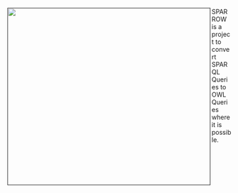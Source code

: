 <a href=""><img src="https://s15.postimg.cc/a2g71n35n/logo2.png" align="left" height="400" width="457" ></a>

SPARROW is a project to convert SPARQL Queries to OWL Queries where it is possible.

